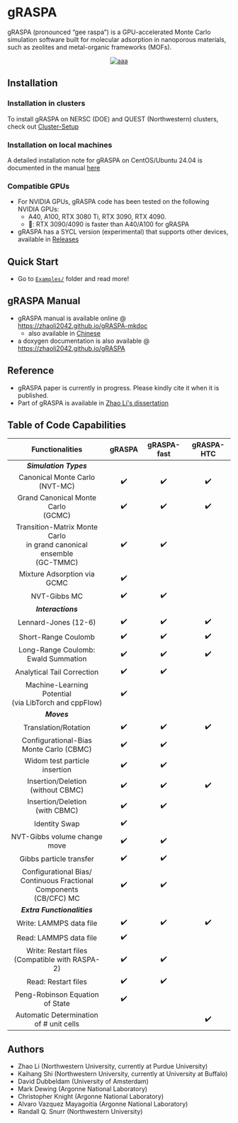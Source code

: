 # gRASPA
gRASPA (pronounced “gee raspa”) is a GPU-accelerated Monte Carlo simulation software built for molecular adsorption in nanoporous materials, such as zeolites and metal-organic frameworks (MOFs). 

<div align="center">
  
<a href=""> [![aaa](https://img.shields.io/badge/Slack-Join-blue)](https://join.slack.com/t/graspa/shared_invite/zt-2oy2aol5t-KtonxtiqGF_wTb2iFjaS_g)</a>

</div>

## Installation
### Installation in clusters
To install gRASPA on NERSC (DOE) and QUEST (Northwestern) clusters, check out [Cluster-Setup](Cluster-Setup/)

### Installation on local machines
A detailed installation note for gRASPA on CentOS/Ubuntu 24.04 is documented in the manual [here](https://zhaoli2042.github.io/gRASPA-mkdoc/Installation.html)

### Compatible GPUs
* For NVIDIA GPUs, gRASPA code has been tested on the following NVIDIA GPUs:
  * A40, A100, RTX 3080 Ti, RTX 3090, RTX 4090.
  * 🤯: RTX 3090/4090 is faster than A40/A100 for gRASPA
* gRASPA has a SYCL version (experimental) that supports other devices, available in [Releases](https://github.com/snurr-group/gRASPA/releases)
## Quick Start
* Go to [```Examples/```](Examples/) folder and read more!

## gRASPA Manual
* gRASPA manual is available online @ https://zhaoli2042.github.io/gRASPA-mkdoc
  * also available in [Chinese](https://zhaoli2042.github.io/gRASPA-mkdoc/Chinese)
* a doxygen documentation is also available @ https://zhaoli2042.github.io/gRASPA
## Reference
* gRASPA paper is currently in progress. Please kindly cite it when it is published.
* Part of gRASPA is available in [Zhao Li's dissertation](https://www.proquest.com/openview/900e3899582bbe385d240586668e6f90/1?pq-origsite=gscholar&cbl=18750&diss=y)

## Table of Code Capabilities
| Functionalities | gRASPA | gRASPA-fast | gRASPA-HTC |
| :---------------: | :---------------------: | :-----------------------: | :-----------------------: |
| ***Simulation Types*** |||
| Canonical Monte Carlo<br>(NVT-MC) | :heavy_check_mark: | :heavy_check_mark: | :heavy_check_mark: |
| Grand Canonical Monte Carlo<br>(GCMC) | :heavy_check_mark: | :heavy_check_mark: | :heavy_check_mark: |
| Transition-Matrix Monte Carlo<br>in grand canonical ensemble<br>(GC-TMMC) | :heavy_check_mark: | :heavy_check_mark: |  |
| Mixture Adsorption via GCMC | :heavy_check_mark: |
| NVT-Gibbs MC | :heavy_check_mark: |:heavy_check_mark: |
| ***Interactions*** |
| Lennard-Jones (12-6) | :heavy_check_mark: | :heavy_check_mark: | :heavy_check_mark: |
| Short-Range Coulomb | :heavy_check_mark: | :heavy_check_mark: | :heavy_check_mark: |
| Long-Range Coulomb: Ewald Summation | :heavy_check_mark: | :heavy_check_mark: | :heavy_check_mark: |
| Analytical Tail Correction | :heavy_check_mark: | :heavy_check_mark: |  |
| Machine-Learning Potential<br>(via LibTorch and cppFlow) | :heavy_check_mark: |  |  |
| ***Moves*** |
| Translation/Rotation | :heavy_check_mark: | :heavy_check_mark: | :heavy_check_mark: |
| Configurational-Bias Monte Carlo (CBMC) | :heavy_check_mark: | :heavy_check_mark: |
| Widom test particle insertion | :heavy_check_mark: | :heavy_check_mark: |
| Insertion/Deletion<br>(without CBMC) | :heavy_check_mark: | :heavy_check_mark: | :heavy_check_mark: |
| Insertion/Deletion<br>(with CBMC) | :heavy_check_mark: | :heavy_check_mark: |
| Identity Swap | :heavy_check_mark: |
| NVT-Gibbs volume change move | :heavy_check_mark: | :heavy_check_mark: |
| Gibbs particle transfer | :heavy_check_mark: | :heavy_check_mark: |
| Configurational Bias/<br>Continuous Fractional Components<br>(CB/CFC) MC | :heavy_check_mark: | :heavy_check_mark: |
| ***Extra Functionalities*** |
| Write: LAMMPS data file | :heavy_check_mark: | :heavy_check_mark: | :heavy_check_mark: |
| Read: LAMMPS data file | :heavy_check_mark: |
| Write: Restart files<br>(Compatible with RASPA-2) | :heavy_check_mark: | :heavy_check_mark: |
| Read: Restart files | :heavy_check_mark: | :heavy_check_mark: |
| Peng-Robinson Equation of State | :heavy_check_mark: |
| Automatic Determination<br>of # unit cells | | | :heavy_check_mark: |

## Authors
* Zhao Li (Northwestern University, currently at Purdue University)
* Kaihang Shi (Northwestern University, currently at University at Buffalo)
* David Dubbeldam (University of Amsterdam)
* Mark Dewing (Argonne National Laboratory)
* Christopher Knight (Argonne National Laboratory)
* Alvaro Vazquez Mayagoitia (Argonne National Laboratory)
* Randall Q. Snurr (Northwestern University)

